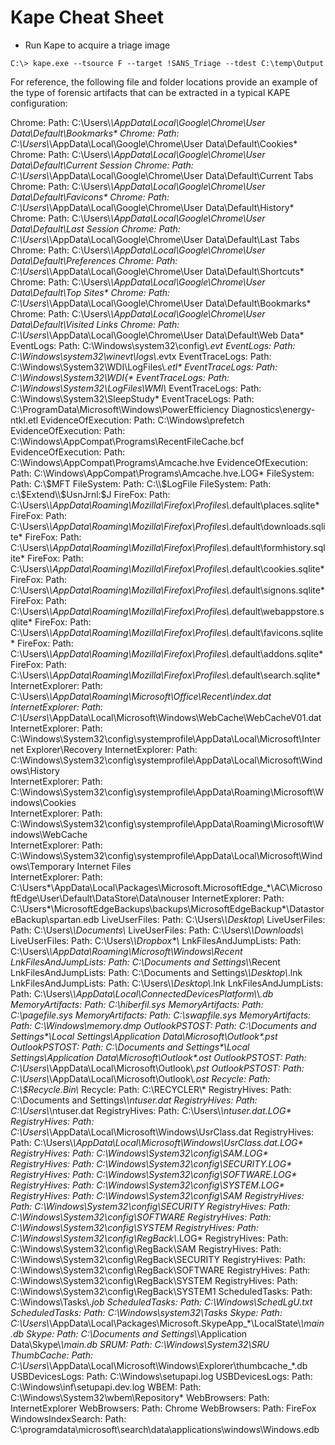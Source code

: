 # Kape Cheat Sheet

- Run Kape to acquire a triage image

```
C:\> kape.exe --tsource F --target !SANS_Triage --tdest C:\temp\Output
```

For reference, the following file and folder locations provide an example of the type of forensic artifacts that can be
extracted in a typical KAPE configuration:

Chrome: Path: C:\Users\\*\AppData\Local\Google\Chrome\User Data\Default\Bookmarks\*
Chrome: Path: C:\Users\\*\AppData\Local\Google\Chrome\User Data\Default\Cookies\*
Chrome: Path: C:\Users\\*\AppData\Local\Google\Chrome\User Data\Default\Current Session
Chrome: Path: C:\Users\\*\AppData\Local\Google\Chrome\User Data\Default\Current Tabs
Chrome: Path: C:\Users\\*\AppData\Local\Google\Chrome\User Data\Default\Favicons\*
Chrome: Path: C:\Users\\*\AppData\Local\Google\Chrome\User Data\Default\History\*
Chrome: Path: C:\Users\\*\AppData\Local\Google\Chrome\User Data\Default\Last Session
Chrome: Path: C:\Users\\*\AppData\Local\Google\Chrome\User Data\Default\Last Tabs
Chrome: Path: C:\Users\\*\AppData\Local\Google\Chrome\User Data\Default\Preferences
Chrome: Path: C:\Users\\*\AppData\Local\Google\Chrome\User Data\Default\Shortcuts\*
Chrome: Path: C:\Users\\*\AppData\Local\Google\Chrome\User Data\Default\Top Sites\*
Chrome: Path: C:\Users\\*\AppData\Local\Google\Chrome\User Data\Default\Bookmarks\*
Chrome: Path: C:\Users\\*\AppData\Local\Google\Chrome\User Data\Default\Visited Links
Chrome: Path: C:\Users\\*\AppData\Local\Google\Chrome\User Data\Default\Web Data\*
EventLogs: Path: C:\Windows\system32\config\\*.evt
EventLogs: Path: C:\Windows\system32\winevt\logs\\*.evtx
EventTraceLogs: Path: C:\Windows\System32\WDI\LogFiles\\*.etl\*
EventTraceLogs: Path: C:\Windows\System32\WDI\{\*
EventTraceLogs: Path: C:\Windows\System32\LogFiles\WMI\\*
EventTraceLogs: Path: C:\Windows\System32\SleepStudy\*
EventTraceLogs: Path: C:\ProgramData\Microsoft\Windows\PowerEfficiency Diagnostics\energy-ntkl.etl
EvidenceOfExecution: Path: C:\Windows\prefetch
EvidenceOfExecution: Path: C:\Windows\AppCompat\Programs\RecentFileCache.bcf
EvidenceOfExecution: Path: C:\Windows\AppCompat\Programs\Amcache.hve
EvidenceOfExecution: Path: C:\Windows\AppCompat\Programs\Amcache.hve.LOG\*
FileSystem: Path: C:\\$MFT
FileSystem: Path: C:\\$LogFile
FileSystem: Path: c:\\$Extend\\$UsnJrnl:\$J
FireFox: Path: C:\Users\\*\AppData\Roaming\Mozilla\Firefox\Profiles\\*.default\places.sqlite\*
FireFox: Path: C:\Users\\*\AppData\Roaming\Mozilla\Firefox\Profiles\\*.default\downloads.sqlite\*
FireFox: Path: C:\Users\\*\AppData\Roaming\Mozilla\Firefox\Profiles\\*.default\formhistory.sqlite\*
FireFox: Path: C:\Users\\*\AppData\Roaming\Mozilla\Firefox\Profiles\\*.default\cookies.sqlite\*
FireFox: Path: C:\Users\\*\AppData\Roaming\Mozilla\Firefox\Profiles\\*.default\signons.sqlite\*
FireFox: Path: C:\Users\\*\AppData\Roaming\Mozilla\Firefox\Profiles\\*.default\webappstore.sqlite\*
FireFox: Path: C:\Users\\*\AppData\Roaming\Mozilla\Firefox\Profiles\\*.default\favicons.sqlite\*
FireFox: Path: C:\Users\\*\AppData\Roaming\Mozilla\Firefox\Profiles\\*.default\addons.sqlite\*
FireFox: Path: C:\Users\\*\AppData\Roaming\Mozilla\Firefox\Profiles\\*.default\search.sqlite\*
InternetExplorer: Path: C:\Users\\*\AppData\Roaming\Microsoft\Office\Recent\index.dat
InternetExplorer: Path: C:\Users\\*\AppData\Local\Microsoft\Windows\WebCache\WebCacheV01.dat
InternetExplorer: Path: C:\Windows\System32\config\systemprofile\AppData\Local\Microsoft\Internet Explorer\Recovery
InternetExplorer: Path: C:\Windows\System32\config\systemprofile\AppData\Local\Microsoft\Windows\History\
InternetExplorer: Path: C:\Windows\System32\config\systemprofile\AppData\Roaming\Microsoft\Windows\Cookies\
InternetExplorer: Path: C:\Windows\System32\config\systemprofile\AppData\Roaming\Microsoft\Windows\WebCache\
InternetExplorer: Path: C:\Windows\System32\config\systemprofile\AppData\Local\Microsoft\Windows\Temporary Internet Files\
InternetExplorer: Path: C:\Users\*\AppData\Local\Packages\Microsoft.MicrosoftEdge\_\*\AC\MicrosoftEdge\User\Default\DataStore\Data\nouser
InternetExplorer: Path: C:\Users\*\MicrosoftEdgeBackups\backups\MicrosoftEdgeBackup\*\DatastoreBackup\spartan.edb
LiveUserFiles: Path: C:\Users\\*\Desktop\\*
LiveUserFiles: Path: C:\Users\\*\Documents\\*
LiveUserFiles: Path: C:\Users\\*\Downloads\\*
LiveUserFiles: Path: C:\Users\\*\Dropbox\*\\*
LnkFilesAndJumpLists: Path: C:\Users\\*\AppData\Roaming\Microsoft\Windows\Recent
LnkFilesAndJumpLists: Path: C:\Documents and Settings\\*\Recent
LnkFilesAndJumpLists: Path: C:\Documents and Settings\\*\Desktop\\*.lnk
LnkFilesAndJumpLists: Path: C:\Users\\*\Desktop\\*.lnk
LnkFilesAndJumpLists: Path: C:\Users\\*\AppData\Local\ConnectedDevicesPlatform\\*\\*.db
MemoryArtifacts: Path: C:\hiberfil.sys
MemoryArtifacts: Path: C:\pagefile.sys
MemoryArtifacts: Path: C:\swapfile.sys
MemoryArtifacts: Path: C:\Windows\memory.dmp
OutlookPSTOST: Path: C:\Documents and Settings\*\Local Settings\Application Data\Microsoft\Outlook\*.pst
OutlookPSTOST: Path: C:\Documents and Settings\*\Local Settings\Application Data\Microsoft\Outlook\*.ost
OutlookPSTOST: Path: C:\Users\\*\AppData\Local\Microsoft\Outlook\\*.pst
OutlookPSTOST: Path: C:\Users\\*\AppData\Local\Microsoft\Outlook\\*.ost
Recycle: Path: C:\\$Recycle.Bin\\*
Recycle: Path: C:\RECYCLER\\*
RegistryHives: Path: C:\Documents and Settings\\*\ntuser.dat
RegistryHives: Path: C:\Users\\*\ntuser.dat
RegistryHives: Path: C:\Users\\*\ntuser.dat.LOG\*
RegistryHives: Path: C:\Users\\*\AppData\Local\Microsoft\Windows\UsrClass.dat
RegistryHives: Path: C:\Users\\*\AppData\Local\Microsoft\Windows\UsrClass.dat.LOG\*
RegistryHives: Path: C:\Windows\System32\config\SAM.LOG\*
RegistryHives: Path: C:\Windows\System32\config\SECURITY.LOG\*
RegistryHives: Path: C:\Windows\System32\config\SOFTWARE.LOG\*
RegistryHives: Path: C:\Windows\System32\config\SYSTEM.LOG\*
RegistryHives: Path: C:\Windows\System32\config\SAM
RegistryHives: Path: C:\Windows\System32\config\SECURITY
RegistryHives: Path: C:\Windows\System32\config\SOFTWARE
RegistryHives: Path: C:\Windows\System32\config\SYSTEM
RegistryHives: Path: C:\Windows\System32\config\RegBack\\*.LOG\*
RegistryHives: Path: C:\Windows\System32\config\RegBack\SAM
RegistryHives: Path: C:\Windows\System32\config\RegBack\SECURITY
RegistryHives: Path: C:\Windows\System32\config\RegBack\SOFTWARE
RegistryHives: Path: C:\Windows\System32\config\RegBack\SYSTEM
RegistryHives: Path: C:\Windows\System32\config\RegBack\SYSTEM1
ScheduledTasks: Path: C:\Windows\Tasks\\*.job
ScheduledTasks: Path: C:\Windows\SchedLgU.txt
ScheduledTasks: Path: C:\Windows\system32\Tasks
Skype: Path: C:\Users\\*\AppData\Local\Packages\Microsoft.SkypeApp\_\*\LocalState\\*\main.db
Skype: Path: C:\Documents and Settings\\*\Application Data\Skype\\*\main.db
SRUM: Path: C:\Windows\System32\SRU
ThumbCache: Path: C:\Users\\*\AppData\Local\Microsoft\Windows\Explorer\thumbcache\_\*.db
USBDevicesLogs: Path: C:\Windows\setupapi.log
USBDevicesLogs: Path: C:\Windows\inf\setupapi.dev.log
WBEM: Path: C:\Windows\System32\wbem\Repository\*
WebBrowsers: Path: InternetExplorer
WebBrowsers: Path: Chrome
WebBrowsers: Path: FireFox
WindowsIndexSearch: Path: C:\programdata\microsoft\search\data\applications\windows\Windows.edb
